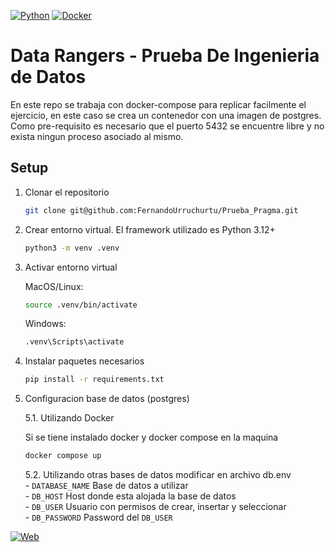 [![Python](https://img.shields.io/badge/Python-3.12+-yellow?style=for-the-badge&logo=python&logoColor=white&labelColor=101010)](https://python.org)  [![Docker](https://img.shields.io/badge/docker-257bd6?style=for-the-badge&logo=docker&logoColor=white)](https://www.docker.com/)


# Data Rangers - Prueba De Ingenieria de Datos  

En este repo se trabaja con docker-compose para replicar facilmente el ejercicio, en este caso se crea un contenedor con una imagen de postgres. Como pre-requisito es necesario que el puerto 5432 se encuentre libre y no exista ningun proceso asociado al mismo.

## Setup  
1. Clonar el repositorio  
    ```bash
    git clone git@github.com:FernandoUrruchurtu/Prueba_Pragma.git
    ```  
2. Crear entorno virtual. El framework utilizado es Python 3.12+  
    ```bash
    python3 -m venv .venv
    ```  
3. Activar entorno virtual  

    MacOS/Linux:  
    ```bash
    source .venv/bin/activate
    ``` 
    Windows:   
    ```cmd
    .venv\Scripts\activate
    ```  
4. Instalar paquetes necesarios
    ```bash
    pip install -r requirements.txt
    ```  
5. Configuracion base de datos (postgres)  

    5.1. Utilizando Docker  

    Si se tiene instalado docker y docker compose en la maquina  
    ```bash
    docker compose up
    ```  
    5.2. Utilizando otras bases de datos modificar en archivo db.env  
        - ```DATABASE_NAME``` Base de datos a utilizar   
        - ```DB_HOST``` Host donde esta alojada la base de datos  
        - ```DB_USER``` Usuario con permisos de crear, insertar y seleccionar  
        - ```DB_PASSWORD``` Password del ```DB_USER```  

[![Web](https://img.shields.io/badge/GitHub-FernandoUrruchurtu-14a1f0?style=for-the-badge&logo=github&logoColor=white&labelColor=101010)](https://github.com/FernandoUrruchurtu)
